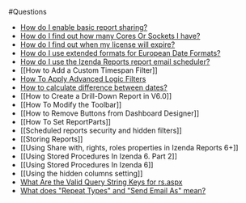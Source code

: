 #Questions

* [How do I enable basic report sharing?](http://wiki.izenda.us/FAQ/How-do-I-enable-basic-report-sharing)
* [How do I find out how many Cores Or Sockets I have?](http://wiki.izenda.us/FAQ/How-do-I-find-out-how-many-Cores-I-have)
* [How do I find out when my license will expire?](http://wiki.izenda.us/FAQ/How-do-I-find-out-when-my-license-will-expire)
* [How do I use extended formats for European Date Formats?](http://wiki.izenda.us/FAQ/How-do-I-use-ExtendedFormats-for-European-Date-Formats)
* [How do I use the Izenda Reports report email scheduler?](http://wiki.izenda.us/How-do-I-use-the-Izenda-Reports-report-email-scheduler)
* [[How to Add a Custom Timespan Filter]]
* [How To Apply Advanced Logic Filters](http://wiki.izenda.us/How-To-Apply-Advanced-Logic-Filters)
* [How to calculate difference between dates?](http://wiki.izenda.us/FAQ/How-to-calculate-difference-between-dates)
* [[How to Create a Drill-Down Report in V6.0]]
* [[How To Modify the Toolbar]]
* [[How to Remove Buttons from Dashboard Designer]]
* [[How To Set ReportParts]]
* [[Scheduled reports security and hidden filters]]
* [[Storing Reports]]
* [[Using Share with, rights, roles properties in Izenda Reports 6+]]
* [[Using Stored Procedures In Izenda 6. Part 2]]
* [[Using Stored Procedures In Izenda 6]]
* [[Using the hidden columns setting]]
* [What Are the Valid Query String Keys for rs.aspx](http://wiki.izenda.us/Query-String-Keys-for-rs-dot-aspx)
* [What does "Repeat Types" and "Send Email As" mean?](http://wiki.izenda.us/What-does-Repeat-Types-and-Send-Email-As-mean)